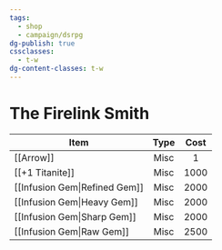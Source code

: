 ```yaml
---
tags:
  - shop
  - campaign/dsrpg
dg-publish: true
cssclasses:
  - t-w
dg-content-classes: t-w
---
```


# The Firelink Smith

| Item                          | Type |          Cost           |
| ----------------------------- |:----:|:-----------------------:|
| [[Arrow]]                     | Misc |    1    |
| [[+1 Titanite]]               | Misc | 1000 |
| [[Infusion Gem\|Refined Gem]] | Misc |          2000           | 
| [[Infusion Gem\|Heavy Gem]]   | Misc |          2000           |
| [[Infusion Gem\|Sharp Gem]]   | Misc |          2000           |
| [[Infusion Gem\|Raw Gem]]     | Misc |          2500           |
